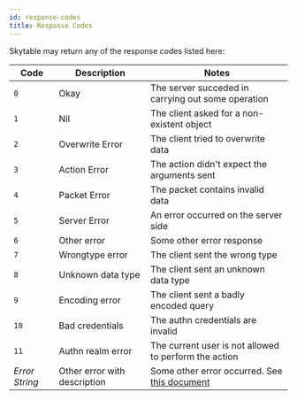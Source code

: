 ```yaml
---
id: response-codes
title: Response Codes
---
```


Skytable may return any of the response codes listed here:

| Code           | Description                  | Notes                                                  |
| -------------- | ---------------------------- | ------------------------------------------------------ |
| `0`            | Okay                         | The server succeded in carrying out some operation     |
| `1`            | Nil                          | The client asked for a non-existent object             |
| `2`            | Overwrite Error              | The client tried to overwrite data                     |
| `3`            | Action Error                 | The action didn't expect the arguments sent            |
| `4`            | Packet Error                 | The packet contains invalid data                       |
| `5`            | Server Error                 | An error occurred on the server side                   |
| `6`            | Other error                  | Some other error response                              |
| `7`            | Wrongtype error              | The client sent the wrong type                         |
| `8`            | Unknown data type            | The client sent an unknown data type                   |
| `9`            | Encoding error               | The client sent a badly encoded query                  |
| `10`           | Bad credentials              | The authn credentials are invalid                      |
| `11`           | Authn realm error            | The current user is not allowed to perform the action  |
| _Error String_ | Other error with description | Some other error occurred. See [this document](errors) |
